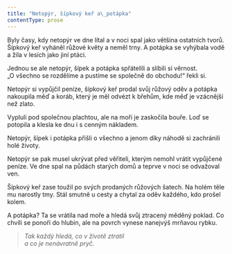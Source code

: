 ```yaml
---
title: "Netopýr, šípkový keř a\_potápka"
contentType: prose
---
```


<section>

Byly časy, kdy netopýr ve dne lítal a v noci spal jako většina ostatních tvorů. Šípkový keř vyháněl růžové květy a neměl trny. A potápka se vyhýbala vodě a žila v lesích jako jiní ptáci.

Jednou se ale netopýr, šípek a potápka spřátelili a slíbili si věrnost. „O všechno se rozdělíme a pustíme se společně do obchodu!“ řekli si.

Netopýr si vypůjčil peníze, šípkový keř prodal svůj růžový oděv a potápka nakoupila měď a koráb, který je měl odvézt k břehům, kde měď je vzácnější než zlato.

Vypluli pod společnou plachtou, ale na moři je zaskočila bouře. Loď se potopila a klesla ke dnu i s cenným nákladem.

Netopýr, šípek i potápka přišli o všechno a jenom díky náhodě si zachránili holé životy.

Netopýr se pak musel ukrývat před věřiteli, kterým nemohl vrátit vypůjčené peníze. Ve dne spal na půdách starých domů a teprve v noci se odvažoval ven.

Šípkový keř zase toužil po svých prodaných růžových šatech. Na holém těle mu narostly tmy. Stál smutně u cesty a chytal za oděv každého, kdo prošel kolem.

A potápka? Ta se vrátila nad moře a hledá svůj ztracený měděný poklad. Co chvíli se ponoří do hlubin, ale na povrch vynese nanejvýš mrňavou rybku.

</section>

<section>

> _Tak každý hledá, co v životě ztratil  
> a co je nenávratně pryč._

</section>
